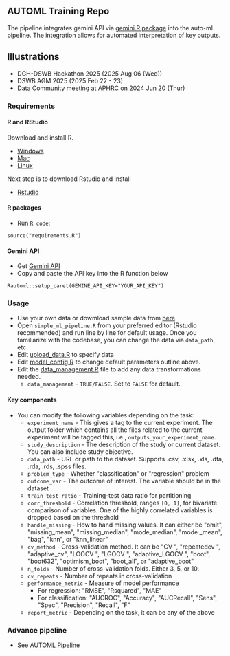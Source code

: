 ## AUTOML Training Repo

The pipeline integrates gemini API via [gemini.R package](https://cran.r-project.org/web/packages/gemini.R/index.html) into the auto-ml pipeline. The integration allows for automated interpretation of key outputs.

## Illustrations

- DGH-DSWB Hackathon 2025 (2025 Aug 06 (Wed))
- DSWB AGM 2025 (2025 Feb 22 - 23)
- Data Community meeting at APHRC on 2024 Jun 20 (Thur)


### Requirements

#### R and RStudio

Download and install R.

- [Windows](https://cran.case.edu/bin/windows/base/)
- [Mac](https://cran.case.edu/bin/macosx/)
- [Linux](https://linuxize.com/post/how-to-install-r-on-ubuntu-20-04/)

Next step is to download Rstudio and install

- [Rstudio](https://www.rstudio.com/products/rstudio/download/)

#### R packages

- Run `R code`:

```
source("requirements.R")
```


#### Gemini API

- Get [Gemini API](https://makersuite.google.com/app/apikey)
- Copy and paste the API key into the R function below

```
Rautoml::setup_caret(GEMINE_API_KEY="YOUR_API_KEY")
```


###  Usage

- Use your own data or dowmload sample data from [here](https://raw.githubusercontent.com/CYGUBICKO/automl-training/refs/heads/main/data/heart_data.csv).
- Open `simple_ml_pipeline.R` from your preferred editor (Rstudio recommended) and run line by line for default usage. Once you familiarize with the codebase, you can change the data via `data_path`, etc.
- Edit [upload_data.R](upload_data.R) to specify data
- Edit [model_config.R](model_config.R) to change default parameters outline above.
- Edit the [data_management.R](data_management.R) file to add any data transformations needed.
	- `data_management` - `TRUE/FALSE`. Set to `FALSE` for default.

#### Key components

- You can modify the following variables depending on the task:
	- `experiment_name` - This gives a tag to the current experiment. The output folder which contains all the files related to the current experiment will be tagged this, i.e., `outputs_your_experiment_name`.
	- `study_description` - The description of the study or current dataset. You can also include study objective.
	- `data_path` - URL or path to the dataset. Supports .csv, .xlsx, .xls, .dta, .rda, .rds, .spss files.
	- `problem_type` - Whether "classification" or "regression" problem
	- `outcome_var` - The outcome of interest. The variable should be in the dataset
	- `train_test_ratio` - Training-test data ratio for partitioning
	- `corr_threshold` - Correlation threshold, ranges `[0, 1]`, for bivariate comparison of variables. One of the highly correlated variables is dropped based on the threshold
	- `handle_missing` - How to hand missing values. It can either be "omit", "missing_mean", "missing_median", "mode_median", "mode _mean", "bag", "knn", or "knn_linear"
	- `cv_method` - Cross-validation method. It can be "CV ", "repeatedcv ", "adaptive_cv", "LOOCV ", "LGOCV ", "adaptive_LGOCV ", "boot", "boot632", "optimism_boot", "boot_all", or "adaptive_boot"
	- `n_folds` - Number of cross-validation folds. Either 3, 5, or 10.
	- `cv_repeats` - Number of repeats in cross-validation
	- `performance_metric` - Measure of model performance
		- For regression: "RMSE", "Rsquared", "MAE"
		- For classification: "AUCROC", "Accuracy", "AUCRecall", "Sens", "Spec", "Precision", "Recall", "F"
	- `report_metric` - Depending on the task, it can be any of the above

	

### Advance pipeline

- See [AUTOML Pipeline](https://github.com/CYGUBICKO/automl-pipeline)

